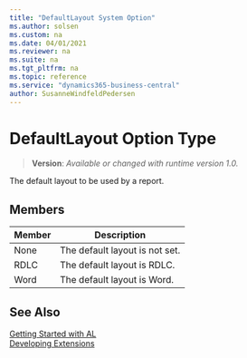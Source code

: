 ```yaml
---
title: "DefaultLayout System Option"
ms.author: solsen
ms.custom: na
ms.date: 04/01/2021
ms.reviewer: na
ms.suite: na
ms.tgt_pltfrm: na
ms.topic: reference
ms.service: "dynamics365-business-central"
author: SusanneWindfeldPedersen
---
```

[//]: # (START>DO_NOT_EDIT)
[//]: # (IMPORTANT:Do not edit any of the content between here and the END>DO_NOT_EDIT.)
[//]: # (Any modifications should be made in the .xml files in the ModernDev repo.)
# DefaultLayout Option Type
> **Version**: _Available or changed with runtime version 1.0._

The default layout to be used by a report.

## Members
|  Member  |  Description  |
|----------------|---------------|
|None|The default layout is not set.|
|RDLC|The default layout is RDLC.|
|Word|The default layout is Word.|

[//]: # (IMPORTANT: END>DO_NOT_EDIT)
## See Also  
[Getting Started with AL](../../devenv-get-started.md)  
[Developing Extensions](../../devenv-dev-overview.md)  